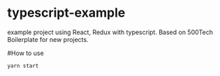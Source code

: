 # typescript-example
example project using React, Redux with typescript.
Based on 500Tech Boilerplate for new projects.

#How to use

```
yarn start
```
